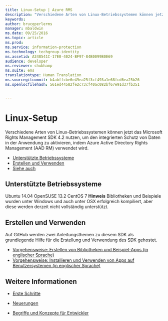 ```yaml
---
title: Linux-Setup | Azure RMS
description: "Verschiedene Arten von Linux-Betriebssystemen können jetzt das Microsoft Rights Management SDK 4.2 nutzen."
keywords: 
author: bruceperlerms
manager: mbaldwin
ms.date: 09/25/2016
ms.topic: article
ms.prod: 
ms.service: information-protection
ms.technology: techgroup-identity
ms.assetid: A348541C-17E0-4024-BF97-84B0099B0E69
audience: developer
ms.reviewer: shubhamp
ms.suite: ems
translationtype: Human Translation
ms.sourcegitcommit: b4abffcbe6e49ea25f3cf493a1e68fcd6ea25b26
ms.openlocfilehash: 561ed44582fe2c73cf40ac082bf67e91d37fb351


---
```


# <a name="linux-setup"></a>Linux-Setup


Verschiedene Arten von Linux-Betriebssystemen können jetzt das Microsoft Rights Management SDK 4.2 nutzen, um den integrierten Schutz von Daten in der Anwendung zu aktivieren, indem Azure Active Directory Rights Management (AAD RM) verwendet wird.

-   [Unterstützte Betriebssysteme](#supported-operating-systems)
-   [Erstellen und Verwenden](#how-to-build-and-use)
-   [Siehe auch](#see-also)

## <a name="supported-operating-systems"></a>Unterstützte Betriebssysteme


Ubuntu 14.04 OpenSUSE 13.2 CentOS 7 **Hinweis**  Bibliotheken und Beispiele wurden unter Windows und auch unter OSX erfolgreich kompiliert, aber diese werden derzeit nicht vollständig unterstützt.

 

## <a name="how-to-build-and-use"></a>Erstellen und Verwenden

Auf GitHub werden zwei Anleitungsthemen zu diesem SDK als grundlegende Hilfe für die Erstellung und Verwendung des SDK gehostet.

-   [Vorgehensweise: Erstellen von Bibliotheken und Beispiel-Apps (in englischer Sprache)](https://github.com/AzureAD/rms-sdk-for-cpp/blob/master/docs/how_to_build_it.md)
-   [Vorgehensweise: Installieren und Verwenden von Apps auf Benutzersystemen (in englischer Sprache)](https://github.com/AzureAD/rms-sdk-for-cpp/blob/master/docs/how_to_use_it.md)

## <a name="see-also"></a>Weitere Informationen

* [Erste Schritte](get-started.md)

* [Neuerungen](release-notes.md)

* [Begriffe und Konzepte für Entwickler](core-concepts.md)

 

 






<!--HONumber=Nov16_HO1-->


